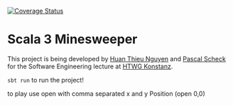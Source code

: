 [![Coverage Status](https://coveralls.io/repos/github/pascal-ain/minesweeper/badge.svg)](https://coveralls.io/github/pascal-ain/minesweeper)
# Scala 3 Minesweeper
This project is being developed by [Huan Thieu Nguyen](https://github.com/huanie) and [Pascal Scheck](https://github.com/pascal-ain) for the Software Engineering lecture at [HTWG Konstanz](https://www.htwg-konstanz.de/).

``sbt run`` to run the project!

to play use open with comma separated x and y Position (open 0,0)